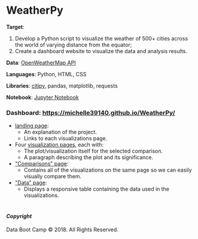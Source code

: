 # WeatherPy

**Target**: 
1. Develop a Python script to visualize the weather of 500+ cities across the world of varying distance from the equator; 
2. Create a dashboard website to visualize the data and analysis results.

**Data**: [OpenWeatherMap API](https://openweathermap.org/api)

**Languages**: Python, HTML, CSS

**Libraries**: [citipy](https://pypi.python.org/pypi/citipy), pandas, matplotlib, requests

**Notebook**: [Jupyter Notebook](WeatherPy.ipynb)

### Dashboard: https://michelle39140.github.io/WeatherPy/
* [landing page](index.html):
  * An explanation of the project.
  * Links to each visualizations page.
* Four [visualization pages](Visualizations), each with:
  * The plot/visualization itself for the selected comparison.
  * A paragraph describing the plot and its significance.
* ["Comparisons" page](Dashboard/Comparisons.html):
  * Contains all of the visualizations on the same page so we can easily visually compare them.
* ["Data" page](Dashboard/Data.html):
  * Displays a responsive table containing the data used in the visualizations.



#
#### *Copyright*

Data Boot Camp © 2018. All Rights Reserved.
